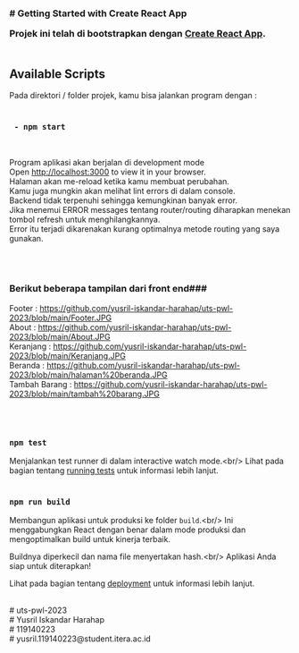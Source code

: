 <h3>
# Getting Started with Create React App

Projek ini telah di bootstrapkan dengan [Create React App](https://github.com/facebook/create-react-app).
<br/><br/>
## Available Scripts

Pada direktori / folder projek, kamu bisa jalankan program dengan :
<br/><br/>
### ` - npm start`
<br/>

Program aplikasi akan berjalan di development mode<br/>
Open [http://localhost:3000](http://localhost:3000) to view it in your browser.<br/>
Halaman akan me-reload ketika kamu membuat perubahan.<br/>
Kamu juga mungkin akan melihat lint errors di dalam console.<br/>
Backend tidak terpenuhi sehingga kemungkinan banyak error.<br/>
Jika menemui ERROR messages tentang router/routing diharapkan menekan tombol refresh untuk menghilangkannya.<br/>
Error itu terjadi dikarenakan kurang optimalnya metode routing yang saya gunakan.<br/>

<br/><br/>
### Berikut beberapa tampilan dari front end###<br/>
Footer : https://github.com/yusril-iskandar-harahap/uts-pwl-2023/blob/main/Footer.JPG
<br/>
About  : https://github.com/yusril-iskandar-harahap/uts-pwl-2023/blob/main/About.JPG
<br/>
Keranjang : https://github.com/yusril-iskandar-harahap/uts-pwl-2023/blob/main/Keranjang.JPG
<br/>
Beranda  : https://github.com/yusril-iskandar-harahap/uts-pwl-2023/blob/main/halaman%20beranda.JPG
<br/>
Tambah Barang : https://github.com/yusril-iskandar-harahap/uts-pwl-2023/blob/main/tambah%20barang.JPG
<br/>

<br/><br/>
### `npm test`<br/>

Menjalankan test runner di dalam interactive watch mode.\<br/>
Lihat pada bagian tentang [running tests](https://facebook.github.io/create-react-app/docs/running-tests) untuk informasi lebih lanjut.
<br/><br/>
### `npm run build`<br/>

Membangun aplikasi untuk produksi ke folder `build`.\<br/>
Ini menggabungkan React dengan benar dalam mode produksi dan mengoptimalkan build untuk kinerja terbaik.<br/>


Buildnya diperkecil dan nama file menyertakan hash.\<br/>
Aplikasi Anda siap untuk diterapkan!<br/>

Lihat pada bagian tentang [deployment](https://facebook.github.io/create-react-app/docs/deployment) untuk informasi lebih lanjut.<br/>

<br/>
#   u t s - p w l - 2 0 2 3
<br/>
#  Yusril Iskandar Harahap
<br/>
#  119140223
<br/>
#  yusril.119140223@student.itera.ac.id
</h3>
